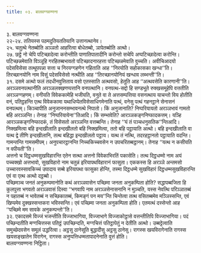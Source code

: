 ```yaml
---
title: ०३. बालवग्गवण्णना

---
```

३. बालवग्गवण्णना  
२२-२४. ततियस्स पठमदुतियततियानि उत्तानत्थानेव।  
२५. चतुत्थे नेतब्बोति अञ्ञतो आहरित्वा बोधेतब्बो, ञापेतब्बोति अत्थो।  
२७. छट्ठे नो चेपि पटिच्छादेत्वा करोन्तीति पाणातिपातादीनि करोन्तो सचेपि अप्पटिच्छादेत्वा करोन्ति। पटिच्छन्नमेवाति विञ्ञूहि गरहितब्बभावतो पटिच्छादनारहत्ता पटिच्छन्नमेवाति वुच्चति। अवीचिआदयो पदेसविसेसा तत्थूपपन्ना सत्ता च निरयग्गहणेन गहिताति आह ‘‘निरयोति सहोकासका खन्धा’’ति। तिरच्छानयोनि नाम विसुं पदेसविसेसो नत्थीति आह ‘‘तिरच्छानयोनियं खन्धाव लब्भन्ती’’ति।  
३१. दसमे अत्थो फलं तदधीनवुत्तिताय वसो एतस्साति अत्थवसो, हेतूति आह ‘‘अत्थवसेति कारणानी’’ति। अरञ्ञवनपत्थानीति अरञ्ञलक्खणप्पत्तानि वनपत्थानि। वनपत्थ-सद्दो हि सण्डभूते रुक्खसमूहेपि वत्ततीति अरञ्ञग्गहणम्। वनीयति विवेककामेहि भजीयति, वनुते वा ते अत्तसम्पत्तिया वसनत्थाय याचन्तो विय होतीति वनं, पतिट्ठहन्ति एत्थ विवेककामा यथाधिप्पेतविसेसाधिगमेनाति पत्थं, वनेसु पत्थं गहनट्ठाने सेनासनं वनपत्थम्। किञ्चापीति अनुजाननसम्भावनत्थे निपातो। किं अनुजानाति? निप्परियायतो अरञ्ञभावं गामतो बहि अरञ्ञन्ति। तेनाह ‘‘निप्परियायेना’’तिआदि। किं सम्भावेति? आरञ्ञकङ्गनिप्फादकत्तम्। यञ्हि आरञ्ञकङ्गनिप्फादकं, तं विसेसतो अरञ्ञन्ति वत्तब्बन्ति। तेनाह ‘‘यं तं पञ्चधनुसतिक’’न्तिआदि। निक्खमित्वा बहि इन्दखीलाति इन्दखीलतो बहि निक्खमित्वा, ततो बहि पट्ठायाति अत्थो। बहि इन्दखीलाति वा यत्थ द्वे तीणि इन्दखीलानि, तत्थ बहिद्धा इन्दखीलतो पट्ठाय। यत्थ तं नत्थि, तदरहट्ठानतो पट्ठायाति वदन्ति। गामन्तन्ति गामसमीपम्। अनुपचारट्ठानन्ति निच्चकिच्चवसेन न उपचरितब्बट्ठानम्। तेनाह ‘‘यत्थ न कसीयति न वपीयती’’ति।  
अत्तनो च दिट्ठधम्मसुखविहारन्ति एतेन सत्था अत्तनो विवेकाभिरतिं पकासेति। तत्थ दिट्ठधम्मो नाम अयं पच्चक्खो अत्तभावो, सुखविहारो नाम चतुन्नं इरियापथविहारानं फासुता। एककस्स हि अरञ्ञे अन्तमसो उच्चारवस्सावकिच्चं उपादाय सब्बे इरियापथा फासुका होन्ति, तस्मा दिट्ठधम्मे सुखविहारं दिट्ठधम्मसुखविहारन्ति एवं वा एत्थ अत्थो दट्ठब्बो।  
पच्छिमञ्च जनतं अनुकम्पमानोति कथं अरञ्ञवासेन पच्छिमा जनता अनुकम्पिता होति? सद्धापब्बजिता हि कुलपुत्ता भगवतो अरञ्ञवासं दिस्वा ‘‘भगवापि नाम अरञ्ञसेनासनानि न मुञ्चति, यस्स नेवत्थि परिञ्ञातब्बं न पहातब्बं न भावेतब्बं न सच्छिकातब्बं, किमङ्गं पन मय’’न्ति चिन्तेत्वा तत्थ वसितब्बमेव मञ्ञिस्सन्ति, एवं खिप्पमेव दुक्खस्सन्तकरा भविस्सन्ति। एवं पच्छिमा जनता अनुकम्पिता होति। एतमत्थं दस्सेन्तो आह ‘‘पच्छिमे मम सावके अनुकम्पन्तो’’ति।  
३२. एकादसमे विज्जं भजन्तीति विज्जाभागिया, विज्जाभागे विज्जाकोट्ठासे वत्तन्तीतिपि विज्जाभागिया। पदं पच्छिन्दतीति मग्गचित्तस्स पतिट्ठं उपच्छिन्दति, मग्गचित्तं पतिट्ठापेतुं न देतीति अत्थो। उब्बट्टेत्वाति समुच्छेदवसेन समूलं उद्धरित्वा। अट्ठसु ठानेसूति बुद्धादीसु अट्ठसु ठानेसु। रागस्स खयविरागेनाति रागस्स खयसङ्खातेन विरागेन, रागस्स अनुप्पत्तिधम्मतापादनेनाति वुत्तं होति।  
बालवग्गवण्णना निट्ठिता।  